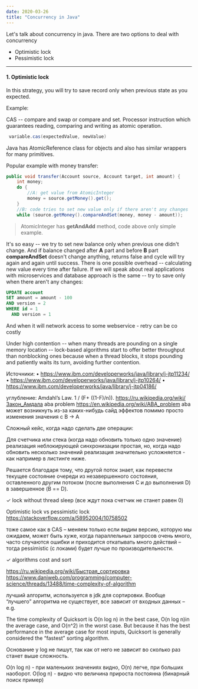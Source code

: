 ```yaml
---
date: 2020-03-26
title: "Concurrency in Java"
---
```

Let's talk about concurrency in java.
There are two options to deal with concurrency 
* Optimistic lock
* Pessimistic lock

****
#### 1. Optimistic lock

In this strategy, you will try to save record only when previous state as you expected.

Example: 

CAS -- compare and swap or compare and set. Processor instruction which guarantees reading, comparing and writing as atomic operation. 

```java
 variable.cas(expectedValue, newValue)
```

Java has AtomicReference class for objects and also has similar wrappers for many primitives. 

Popular example with money transfer:
```java
public void transfer(Account source, Account target, int amount) {
    int money;
    do {
        //A: get value from AtomicInteger
        money = source.getMoney().get(); 
    }
    //B: code tries to set new value only if there aren't any changes 
    while (source.getMoney().compareAndSet(money, money - amount)); 
```
> AtomicInteger has **getAndAdd** method, code above only simple example.

It's so easy -- we try to set new balance only when previous one didn't change. And if balance changed after **A** part and
before **B** part **compareAndSet** doesn't change anything, returns false and cycle will try again and again until success.
There is one possible overhead -- calculating new value every time after failure. If we will speak about real applications
with microservices and database approach is the same -- try to save only when there aren't any changes:

```sql
UPDATE account
SET amount = amount - 100
AND version = 2
WHERE id = 1
  AND version = 1
```
And when it will network access to some webservice - retry can be co costly

Under high contention -- when many threads are pounding on a single memory location -- lock-based algorithms start to offer better throughput than nonblocking ones because when a thread blocks, it stops pounding and patiently waits its turn, avoiding further contention.


Источники:
•	https://www.ibm.com/developerworks/java/library/j-jtp11234/
•	https://www.ibm.com/developerworks/java/library/j-jtp10264/
•	https://www.ibm.com/developerworks/java/library/j-jtp04186/

углубление:
Amdahl’s Law. 1 / (F+ ((1-F)/n)). https://ru.wikipedia.org/wiki/Закон_Амдала
aba problem https://en.wikipedia.org/wiki/ABA_problem
aba может возникнуть из-за каких-нибудь сайд эффектов помимо просто изменения значения с B -> A 

Сложный кейс, когда надо сделать две операции:

Для счетчика или стека (когда надо обновить только одно значение) реализация неблокирующей синхронизации простая, но, когда надо обновить несколько значений реализация значительно усложняется - как например в листинге ниже.

Решается благодаря тому, что другой поток знает, как перевести текущее состояние очереди из незавершенного состояния, оставленного другим потоком (после выполнения C и до выполнения D) в завершенное (B == D). 

 

✓	lock without thread sleep (все ждут пока счетчик не станет равен 0)
 
 


Optimistic lock vs pessimistic lock
https://stackoverflow.com/a/58952004/10758502

тоже самое как в CAS – меняем только если видим версию, которую мы ожидаем, может быть хуже, когда параллельных запросов очень много, часто случаются ошибки и приходится откатывать много действий – тогда pessimistic (с локами) будет лучше по производительности.






















✓	algorithms cost and sort

https://ru.wikipedia.org/wiki/Быстрая_сортировка
https://www.daniweb.com/programming/computer-science/threads/13488/time-complexity-of-algorithm

лучший алгоритм, используется в jdk для сортировки. Вообще “лучшего” алгоритма не существует, все зависит от входных данных – e.g.

The time complexity of Quicksort is O(n log n) in the best case, O(n log n)in the average case, and O(n^2) in the worst case. But because it has the best performance in the average case for most inputs, Quicksort is generally considered the “fastest” sorting algorithm. 

            
Основание у log не пишут, так как от него не зависит во сколько раз станет выше сложность.

O(n log n)  - при маленьких значениях видно, O(n) легче, при больших наоборот. 
O(log n)     - видно что величина прироста постоянна (бинарный поиск пример)
